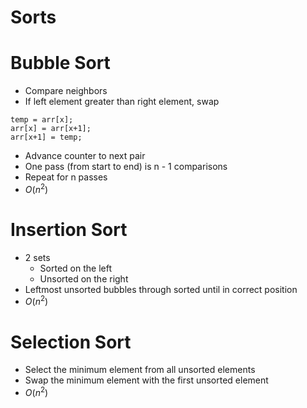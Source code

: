 # Sorts

# Bubble Sort

-   Compare neighbors
-   If left element greater than right element, swap

```
temp = arr[x];
arr[x] = arr[x+1];
arr[x+1] = temp;
```

-   Advance counter to next pair
-   One pass (from start to end) is n - 1 comparisons
-   Repeat for n passes
-   $O(n^2)$

# Insertion Sort

-   2 sets
    -   Sorted on the left
    -   Unsorted on the right
-   Leftmost unsorted bubbles through sorted until in correct position
-   $O(n^2)$

# Selection Sort

-   Select the minimum element from all unsorted elements
-   Swap the minimum element with the first unsorted element
-   $O(n^2)$
